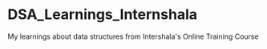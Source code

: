 # DSA_Learnings_Internshala
 My learnings about data structures from Intershala's Online Training Course
